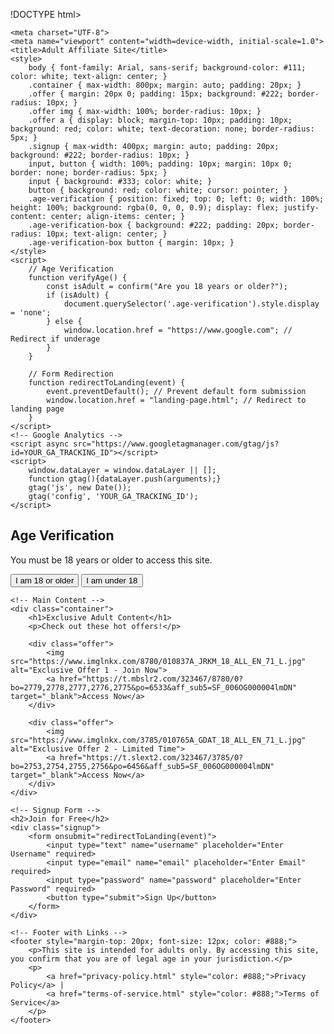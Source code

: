 !DOCTYPE html>
<html lang="en">
<head>
<!-- Matomo -->
<script>
  var _paq = window._paq = window._paq || [];
  /* tracker methods like "setCustomDimension" should be called before "trackPageView" */
  _paq.push(['trackPageView']);
  _paq.push(['enableLinkTracking']);
  (function() {
    var u="https://hairypussy.matomo.cloud/";
    _paq.push(['setTrackerUrl', u+'matomo.php']);
    _paq.push(['setSiteId', '1']);
    var d=document, g=d.createElement('script'), s=d.getElementsByTagName('script')[0];
    g.async=true; g.src='https://cdn.matomo.cloud/hairypussy.matomo.cloud/matomo.js'; s.parentNode.insertBefore(g,s);
  })();
</script>
<!-- End Matomo Code -->

    

    
    <meta charset="UTF-8">
    <meta name="viewport" content="width=device-width, initial-scale=1.0">
    <title>Adult Affiliate Site</title>
    <style>
        body { font-family: Arial, sans-serif; background-color: #111; color: white; text-align: center; }
        .container { max-width: 800px; margin: auto; padding: 20px; }
        .offer { margin: 20px 0; padding: 15px; background: #222; border-radius: 10px; }
        .offer img { max-width: 100%; border-radius: 10px; }
        .offer a { display: block; margin-top: 10px; padding: 10px; background: red; color: white; text-decoration: none; border-radius: 5px; }
        .signup { max-width: 400px; margin: auto; padding: 20px; background: #222; border-radius: 10px; }
        input, button { width: 100%; padding: 10px; margin: 10px 0; border: none; border-radius: 5px; }
        input { background: #333; color: white; }
        button { background: red; color: white; cursor: pointer; }
        .age-verification { position: fixed; top: 0; left: 0; width: 100%; height: 100%; background: rgba(0, 0, 0, 0.9); display: flex; justify-content: center; align-items: center; }
        .age-verification-box { background: #222; padding: 20px; border-radius: 10px; text-align: center; }
        .age-verification-box button { margin: 10px; }
    </style>
    <script>
        // Age Verification
        function verifyAge() {
            const isAdult = confirm("Are you 18 years or older?");
            if (isAdult) {
                document.querySelector('.age-verification').style.display = 'none';
            } else {
                window.location.href = "https://www.google.com"; // Redirect if underage
            }
        }

        // Form Redirection
        function redirectToLanding(event) {
            event.preventDefault(); // Prevent default form submission
            window.location.href = "landing-page.html"; // Redirect to landing page
        }
    </script>
    <!-- Google Analytics -->
    <script async src="https://www.googletagmanager.com/gtag/js?id=YOUR_GA_TRACKING_ID"></script>
    <script>
        window.dataLayer = window.dataLayer || [];
        function gtag(){dataLayer.push(arguments);}
        gtag('js', new Date());
        gtag('config', 'YOUR_GA_TRACKING_ID');
    </script>
</head>
<body>
    <!-- Age Verification Popup -->
    <div class="age-verification">
        <div class="age-verification-box">
            <h2>Age Verification</h2>
            <p>You must be 18 years or older to access this site.</p>
            <button onclick="verifyAge()">I am 18 or older</button>
            <button onclick="window.location.href='https://www.google.com'">I am under 18</button>
        </div>
    </div>

    <!-- Main Content -->
    <div class="container">
        <h1>Exclusive Adult Content</h1>
        <p>Check out these hot offers!</p>
        
        <div class="offer">
            <img src="https://www.imglnkx.com/8780/010837A_JRKM_18_ALL_EN_71_L.jpg" alt="Exclusive Offer 1 - Join Now">
            <a href="https://t.mbslr2.com/323467/8780/0?bo=2779,2778,2777,2776,2775&po=6533&aff_sub5=SF_006OG000004lmDN" target="_blank">Access Now</a>
        </div>
        
        <div class="offer">
            <img src="https://www.imglnkx.com/3785/010765A_GDAT_18_ALL_EN_71_L.jpg" alt="Exclusive Offer 2 - Limited Time">
            <a href="https://t.slext2.com/323467/3785/0?bo=2753,2754,2755,2756&po=6456&aff_sub5=SF_006OG000004lmDN" target="_blank">Access Now</a>
        </div>
    </div>
    
    <!-- Signup Form -->
    <h2>Join for Free</h2>
    <div class="signup">
        <form onsubmit="redirectToLanding(event)">
            <input type="text" name="username" placeholder="Enter Username" required>
            <input type="email" name="email" placeholder="Enter Email" required>
            <input type="password" name="password" placeholder="Enter Password" required>
            <button type="submit">Sign Up</button>
        </form>
    </div>

    <!-- Footer with Links -->
    <footer style="margin-top: 20px; font-size: 12px; color: #888;">
        <p>This site is intended for adults only. By accessing this site, you confirm that you are of legal age in your jurisdiction.</p>
        <p>
            <a href="privacy-policy.html" style="color: #888;">Privacy Policy</a> | 
            <a href="terms-of-service.html" style="color: #888;">Terms of Service</a>
        </p>
    </footer>
</body>
</html>
